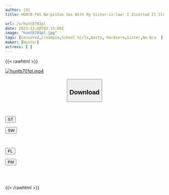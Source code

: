 ```yaml
---
author: j91
title: HUNTB-701 No-piston Sex With My Sister-in-law! I Inserted It Slowly So As Not To Find Out While My Sister-in-law Was Sleeping. I Can't Help But Cum Inside My Sister-in-law's Pussy, Which Feels So Good Even Without Moving! Then My Sister-in-law...

url: /v/huntb701pl
date: 2023-12-08T02:15:00Z
image: "huntb701pl.jpg"
tags: [Censored,Creampie,School Girls,Nasty, Hardcore,Sister,No Bra	 ]
maker: [Hunter]
actress: [ ]
---
```



{{< rawhtml >}}

<div class="video" data-videoid="Xx0O0ea443SDyv4">
    <a href="javascript:;">
        <img src="/v/huntb701pl/huntb701pl.jpg" width="WIDTH" height="HEIGHT" alt="huntb701pl.mp4" loading="lazy">
    </a>
</div>

<script type="text/javascript" src="https://j91.asia/asset/on-demand-st.js"></script>

<br>
  <link rel="stylesheet" href="https://j91.asia/asset/bs5.css">
  
  <center>
  <button class="btn btn-primary" type="button" data-bs-toggle="collapse" data-bs-target=".multi-collapse" aria-expanded="false" aria-controls="multiCollapseExample1 multiCollapseExample2"><h2>Download</h2></button></center>
</p>
<div class="row">
  <div class="col">
    <div class="collapse multi-collapse" id="multiCollapseExample1">
      <div class="card card-body">
	      	      <br>
<div class="buttons">  
<p><a href="https://streamtape.to/v/Xx0O0ea443SDyv4" target="_blank"><button class="btn-hover color-3"><i class="fa fa-download"></i> ST</button></a></p>
<p><a href="https://flaswish.com/bd1d7bw3iub4" target="_blank"><button class="btn-hover color-2"><i class="fa fa-download"></i> SW</button></a></p></div>
    </div>
  </div>
</div>
  <div class="col">
    <div class="collapse multi-collapse" id="multiCollapseExample2">
      <div class="card card-body">
	      <br>
<div class="buttons">
<p><a href="javascript:;" target="_blank"><button class="btn-hover color-9"><i class="fa fa-download"></i> FL</button></a></p>
<p><a href="javascript:;" target="_blank"><button class="btn-hover color-8"><i class="fa fa-download"></i> FM</button></a></p></div>
<br><br>
      </div>
    </div>
  </div>
</div>

{{< /rawhtml >}}